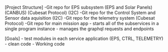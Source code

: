 [Project Structure]
    -Git repo for EPS subsystem (EPS and Solar Panels)              (CANBUS) (Cubesat Protocol) (I2C)
    -Git repo for the Control System and Sensor data aquisition     (I2C)
    -Git repo for the telemetry system                              (Cubesat Protocol)
    -Git repo for main mission app
        - starts all of the subservices in a single program instance
        - manages the graphql requests and endpoints

[Goals]
    - test modules in each service application (EPS, CTRL, TELEMETRY)
    - clean code
    - Working code